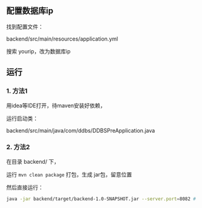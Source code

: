

## 配置数据库ip

找到配置文件：

backend/src/main/resources/application.yml

搜索 yourip，改为数据库ip



## 运行

### 1. 方法1

   用idea等IDE打开，待maven安装好依赖，

   运行启动类：

   backend/src/main/java/com/ddbs/DDBSPreApplication.java

### 2. 方法2

   在目录 backend/ 下，

   运行 `mvn clean package` 打包，生成 jar包，留意位置

   然后直接运行：

   ```bash
   java -jar backend/target/backend-1.0-SNAPSHOT.jar --server.port=8082 # 指定port
   ```

   



